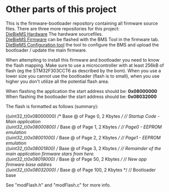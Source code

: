 
# Other parts of this project
This is the firmware-bootloader repository containing all firmware source files. There are three more repositories for this project:<br>
[DieBieMS Hardware](https://github.com/DieBieEngineering/DieBieMS) The hardware sourcefiles.<br>
[DieBieMS Firmware](https://github.com/DieBieEngineering/DieBieMS-Firmware) can be flashed with the BMS Tool in the firmware tab.<br>
[DieBieMS Configuration tool](https://github.com/DieBieEngineering/DieBieMS-Tool) the tool to configure the BMS and upload the bootloader / update the main firmware.

When attempting to install this firmware and bootloader you need to know the flash mapping. Make sure to use a microcontroller with at least 256kB of flash (eg the STM32F303CCT6 as described by the bom). When you use a lower size you cannot use the bootloader (flash is to small), when you use higher you don't utilize all the potential flash area.

When flashing the application the start address should be: <b>0x08000000</b>
When flashing the bootloader the start address should be: <b>0x08032000</b>

The flash is formatted as follows (summary):

((uint32_t)0x08000000) /* Base @ of Page 0, 2 Kbytes */  // Startup Code - Main application<br>
((uint32_t)0x08000800) /* Base @ of Page 1, 2 Kbytes */  // Page0 - EEPROM emulation<br>
((uint32_t)0x08001000) /* Base @ of Page 2, 2 Kbytes */  // Page1 - EEPROM emulation<br>
((uint32_t)0x08001800) /* Base @ of Page 3, 2 Kbytes */  // Remainder of the main application firmware stars from here.<br>
((uint32_t)0x08019000) /* Base @ of Page 50, 2 Kbytes */  // New app firmware base addres<br>
((uint32_t)0x08032000) /* Base @ of Page 100, 2 Kbytes */  // Bootloader base<br>

See "modFlash.h" and "modFlash.c" for more info.

